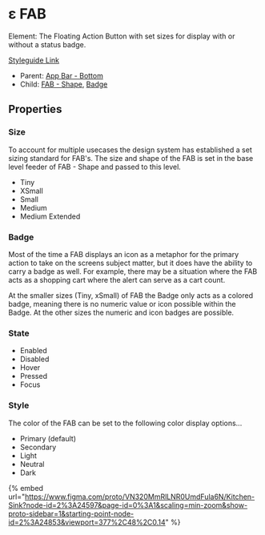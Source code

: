 # ε FAB

Element: The Floating Action Button with set sizes for display with or without a status badge.

[Styleguide Link](https://zpl.io/b65y6Wq)

* Parent: [App Bar - Bottom](../../components/app-bar/)
* Child: [FAB - Shape](fab-shape.md), [Badge](../badge/)

## Properties

### Size

To account for multiple usecases the design system has established a set sizing standard for FAB's. The size and shape of the FAB is set in the base level feeder of FAB - Shape and passed to this level.

* Tiny
* XSmall
* Small
* Medium
* Medium Extended

### Badge

Most of the time a FAB displays an icon as a metaphor for the primary action to take on the screens subject matter, but it does have the ability to carry a badge as well. For example, there may be a situation where the FAB acts as a shopping cart where the alert can serve as a cart count.

At the smaller sizes (Tiny, xSmall) of FAB the Badge only acts as a colored badge, meaning there is no numeric value or icon possible within the Badge. At the other sizes the numeric and icon badges are possible.

### State

* Enabled
* Disabled
* Hover
* Pressed
* Focus

### Style

The color of the FAB can be set to the following color display options...

* Primary (default)
* Secondary
* Light
* Neutral
* Dark

{% embed url="https://www.figma.com/proto/VN320MmRlLNR0UmdFula6N/Kitchen-Sink?node-id=2%3A24597&page-id=0%3A1&scaling=min-zoom&show-proto-sidebar=1&starting-point-node-id=2%3A24853&viewport=377%2C48%2C0.14" %}
